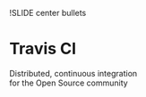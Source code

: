 !SLIDE center bullets
# Travis CI
Distributed, continuous integration<br/>for the Open Source community

